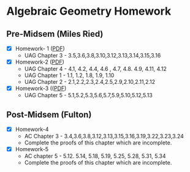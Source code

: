 ﻿# Algebraic Geometry Homework
 ## Pre-Midsem (Miles Ried)
- [x] Homework- 1 ([PDF](./Pdf/HW1.pdf))
  - UAG Chapter 3 - 3.5,3.6,3.8,3.10,3.12,3.13,3.14,3.15,3.16 
- [x] Homework-2 ([PDF](./Pdf/HW12.pdf))
   - UAG Chapter 4 - 4.1, 4.2, 4.4, 4.6 , 4.7, 4.8. 4.9, 4.11, 4.12
   - UAG Chapter 1 - 1.1, 1.2, 1.8, 1.9, 1.10
   - UAG Chapter 2 - 2.1,2.2,2.3,2.4,2.5,2.9,2.10,2.11,2.12 
- [x]  Homework-3 (([PDF](./Pdf/HW3.pdf))
   - UAG Chapter 5 - 5.1,5.2,5.3,5.6,5.7,5.9,5.10,5.12,5.13
 ## Post-Midsem (Fulton)
- [x] Homework-4
   - AC Chapter 3 - 3.4,3.6,3.8,3.12,3.13,3.15,3.16,3.19,3.22,3.23,3.24
   - Complete the proofs of this chapter which are incomplete.
- [x] Homework-5
   - AC chapter 5 - 5.12. 5.14, 5.18, 5.19, 5.25, 5.28, 5.31, 5.34
   - Complete the proofs of this chapter which are incomplete.
